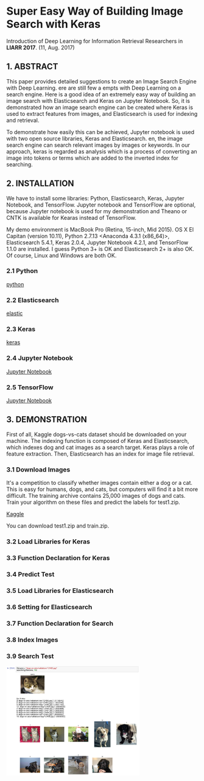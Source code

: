 # Super Easy Way of Building Image Search with Keras

Introduction of Deep Learning for Information Retrieval Researchers in __LIARR 2017__. (11, Aug. 2017)

## 1. ABSTRACT

This paper provides detailed suggestions to create an Image Search Engine with Deep Learning.  ere are still few a empts with Deep Learning on a search engine. Here is a good idea of an extremely easy way of building an image search with Elasticsearch and Keras on Jupyter Notebook. So, it is demonstrated how an image search engine can be created where Keras is used to extract features from images, and Elasticsearch is used for indexing and retrieval. 

To demonstrate how easily this can be achieved, Jupyter notebook is used with two open source libraries, Keras and Elasticsearch.  en, the image search engine can search relevant images by images or keywords. In our approach, keras is regarded as analysis which is a process of converting an image into tokens or terms which are added to the inverted index for searching.

## 2. INSTALLATION

We have to install some libraries: Python, Elasticsearch, Keras, Jupyter Notebook, and TensorFlow. Jupyter notebook and TensorFlow are optional, because Jupyter notebook is used for my demonstration and Theano or CNTK is available for Kearas instead of TensorFlow.

My demo environment is MacBook Pro (Retina, 15-inch, Mid 2015). OS X El Capitan (version 10.11), Python 2.7.13 <Anaconda 4.3.1 (x86_64)>, Elasticsearch 5.4.1, Keras 2.0.4, Jupyter Notebook 4.2.1, and TensorFlow 1.1.0 are installed. I guess Python 3+ is OK and Elasticsearch 2+ is also OK. Of course, Linux and Windows are both OK.

### 2.1 Python

[python](https://www.python.org/)

### 2.2 Elasticsearch

[elastic](https://www.elastic.co/)

### 2.3 Keras

[keras](https://keras.io/)

### 2.4 Jupyter Notebook

[Jupyter Notebook](http://jupyter.org/)

### 2.5 TensorFlow

[Jupyter Notebook](https://www.tensorflow.org/)

## 3. DEMONSTRATION

First of all, Kaggle dogs-vs-cats dataset should be downloaded on your machine.
The indexing function is composed of Keras and Elasticsearch, which indexes dog and cat images as a search target. Keras plays a role of feature extraction.  Then, Elasticsearch has an index for image file retrieval.

### 3.1 Download Images

It's a competition to classify whether images contain either a dog or a cat. This is easy for humans, dogs, and cats, but computers will find it a bit more difficult.
The training archive contains 25,000 images of dogs and cats. Train your algorithm on these files and predict the labels for test1.zip.

[Kaggle](https://www.kaggle.com/c/dogs-vs-cats/data)

You can download test1.zip and train.zip.

### 3.2 Load Libraries for Keras

### 3.3 Function Declaration for Keras

### 3.4 Predict Test

### 3.5 Load Libraries for Elasticsearch

### 3.6 Setting for Elasticsearch

### 3.7 Function Declaration for Search

### 3.8 Index Images

### 3.9 Search Test

<p align="left">
  <img src="search-cat.png" width="350"/>
</p>

